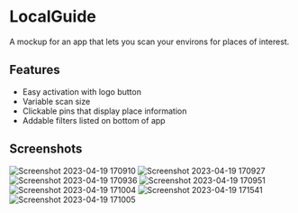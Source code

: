 # LocalGuide

A mockup for an app that lets you scan your environs for places of interest.

## Features
- Easy activation with logo button
- Variable scan size
- Clickable pins that display place information
- Addable filters listed on bottom of app

## Screenshots
![Screenshot 2023-04-19 170910](https://user-images.githubusercontent.com/78439856/233202366-5b6de56f-c554-42ff-abd9-3141f3f5ff22.png)
![Screenshot 2023-04-19 170927](https://user-images.githubusercontent.com/78439856/233202367-24f043a1-6f9d-4c4d-9371-0c2ab3ecfbb1.png)
![Screenshot 2023-04-19 170936](https://user-images.githubusercontent.com/78439856/233202368-220463fb-c571-4df9-98d1-62e557369760.png)
![Screenshot 2023-04-19 170951](https://user-images.githubusercontent.com/78439856/233202370-4c9cdb82-41a0-4920-b869-845ebe622089.png)
![Screenshot 2023-04-19 171004](https://user-images.githubusercontent.com/78439856/233202371-2a5d21f6-76e4-4512-a7b3-d288b23c9e8c.png)
![Screenshot 2023-04-19 171541](https://user-images.githubusercontent.com/78439856/233202386-15b6fa6f-7b17-46e7-9ca4-61b73cb832cd.png)
![Screenshot 2023-04-19 171005](https://user-images.githubusercontent.com/78439856/233202388-ae20ba9b-b515-4d3f-8217-ed5febb2a575.png)
